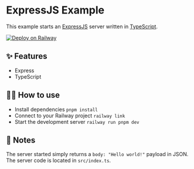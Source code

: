 # ExpressJS Example

This example starts an [ExpressJS](https://expressjs.com/) server written in [TypeScript](https://www.typescriptlang.org/).

[![Deploy on Railway](https://railway.app/button.svg)](https://railway.app/new/template?template=https%3A%2F%2Fgithub.com%2Frailwayapp-starters%2Fexpressjs)

## ✨ Features

- Express
- TypeScript

## 💁‍♀️ How to use

- Install dependencies `pnpm install`
- Connect to your Railway project `railway link`
- Start the development server `railway run pnpm dev`

## 📝 Notes

The server started simply returns a `body: "Hello world!"` payload in JSON. The server code is located in `src/index.ts`.
